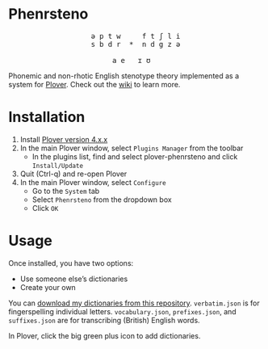 # Phenrsteno

<pre align=center>
ə p t w     f t ʃ l i
s b d r  *  n d g z ə

     a e   ɪ ʊ       
</pre>

Phonemic and non-rhotic English stenotype theory implemented as a system for [Plover](https://github.com/openstenoproject/plover "GitHub repository for Plover"). Check out the [wiki](https://github.com/contrum/plover-phenrsteno/wiki) to learn more.

# Installation

1.  Install [Plover version 4.x.x](https://github.com/openstenoproject/plover/releases)
2.  In the main Plover window, select `Plugins Manager` from the toolbar
      - In the plugins list, find and select plover-phenrsteno and click `Install/Update`
3.  Quit (Ctrl-q) and re-open Plover
4.  In the main Plover window, select `Configure`
      - Go to the `System` tab
      - Select `Phenrsteno` from the dropdown box
      - Click `OK`

# Usage

Once installed, you have two options:

  - Use someone else’s dictionaries
  - Create your own

You can [download my dictionaries from this repository](https://github.com/contrum/plover-phenrsteno/tree/master/json). `verbatim.json` is for fingerspelling individual letters. `vocabulary.json`, `prefixes.json`, and `suffixes.json` are for transcribing (British) English words.

In Plover, click the big green plus icon to add dictionaries.
